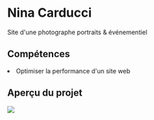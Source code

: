 <h1>Nina Carducci</h1>
<p>Site d'une photographe portraits & événementiel</p>
<h2>Compétences</h2>
<li>Optimiser la performance d'un site web</li>



<h2>Aperçu du projet</h2>
<img src="https://github.com/ValerianMermoz/Sophie_Bluel/raw/main/assets/images/Overview.png">
